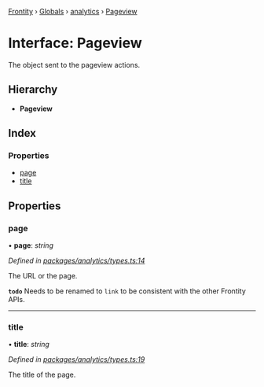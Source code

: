 [Frontity](../README.md) › [Globals](../globals.md) › [analytics](../modules/analytics.md) › [Pageview](analytics.pageview.md)

# Interface: Pageview

The object sent to the pageview actions.

## Hierarchy

* **Pageview**

## Index

### Properties

* [page](analytics.pageview.md#page)
* [title](analytics.pageview.md#title)

## Properties

###  page

• **page**: *string*

*Defined in [packages/analytics/types.ts:14](https://github.com/frontity/frontity/blob/8f93b4e4/packages/analytics/types.ts#L14)*

The URL or the page.

**`todo`** Needs to be renamed to `link` to be consistent with the other
Frontity APIs.

___

###  title

• **title**: *string*

*Defined in [packages/analytics/types.ts:19](https://github.com/frontity/frontity/blob/8f93b4e4/packages/analytics/types.ts#L19)*

The title of the page.
